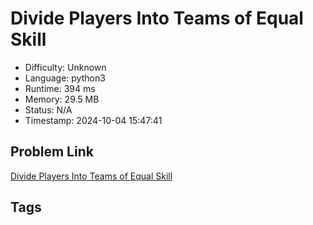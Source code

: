 # Divide Players Into Teams of Equal Skill

- Difficulty: Unknown
- Language: python3
- Runtime: 394 ms
- Memory: 29.5 MB
- Status: N/A
- Timestamp: 2024-10-04 15:47:41

## Problem Link
[Divide Players Into Teams of Equal Skill](https://leetcode.com/problems/)

## Tags

